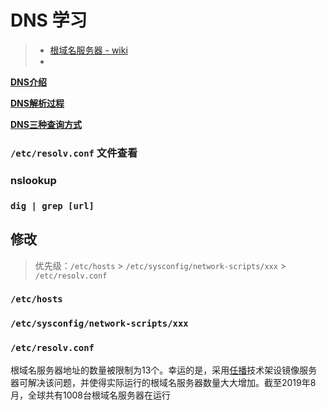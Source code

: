 # DNS 学习

> * [根域名服务器 - wiki]([https://zh.wikipedia.org/wiki/%E6%A0%B9%E7%B6%B2%E5%9F%9F%E5%90%8D%E7%A8%B1%E4%BC%BA%E6%9C%8D%E5%99%A8](https://zh.wikipedia.org/wiki/根網域名稱伺服器))
> * 



**[DNS介绍]()**

**[DNS解析过程]()**

**[DNS三种查询方式]()**


### `/etc/resolv.conf` 文件查看

### nslookup

### `dig | grep [url]`

## 修改

> 优先级：`/etc/hosts` > `/etc/sysconfig/network-scripts/xxx` > `/etc/resolv.conf`

### `/etc/hosts`

### `/etc/sysconfig/network-scripts/xxx`

### `/etc/resolv.conf`

**[]()**

**[]()**

**[]()**





根域名服务器地址的数量被限制为13个。幸运的是，采用[任播](https://zh.wikipedia.org/wiki/任播)技术架设镜像服务器可解决该问题，并使得实际运行的根域名服务器数量大大增加。截至2019年8月，全球共有1008台根域名服务器在运行
